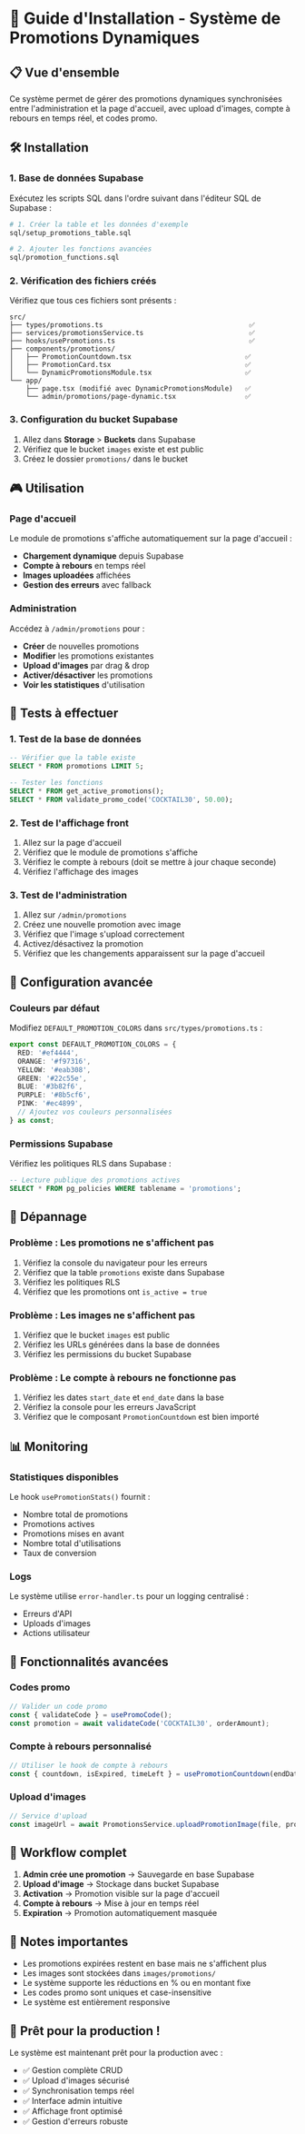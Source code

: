 # 🎯 Guide d'Installation - Système de Promotions Dynamiques

## 📋 Vue d'ensemble

Ce système permet de gérer des promotions dynamiques synchronisées entre l'administration et la page d'accueil, avec upload d'images, compte à rebours en temps réel, et codes promo.

## 🛠️ Installation

### 1. Base de données Supabase

Exécutez les scripts SQL dans l'ordre suivant dans l'éditeur SQL de Supabase :

```bash
# 1. Créer la table et les données d'exemple
sql/setup_promotions_table.sql

# 2. Ajouter les fonctions avancées
sql/promotion_functions.sql
```

### 2. Vérification des fichiers créés

Vérifiez que tous ces fichiers sont présents :

```
src/
├── types/promotions.ts                                    ✅
├── services/promotionsService.ts                          ✅
├── hooks/usePromotions.ts                                 ✅
├── components/promotions/
│   ├── PromotionCountdown.tsx                            ✅
│   ├── PromotionCard.tsx                                 ✅
│   └── DynamicPromotionsModule.tsx                       ✅
└── app/
    ├── page.tsx (modifié avec DynamicPromotionsModule)   ✅
    └── admin/promotions/page-dynamic.tsx                 ✅
```

### 3. Configuration du bucket Supabase

1. Allez dans **Storage** > **Buckets** dans Supabase
2. Vérifiez que le bucket `images` existe et est public
3. Créez le dossier `promotions/` dans le bucket

## 🎮 Utilisation

### Page d'accueil

Le module de promotions s'affiche automatiquement sur la page d'accueil :
- **Chargement dynamique** depuis Supabase
- **Compte à rebours** en temps réel
- **Images uploadées** affichées
- **Gestion des erreurs** avec fallback

### Administration

Accédez à `/admin/promotions` pour :
- **Créer** de nouvelles promotions
- **Modifier** les promotions existantes
- **Upload d'images** par drag & drop
- **Activer/désactiver** les promotions
- **Voir les statistiques** d'utilisation

## 🧪 Tests à effectuer

### 1. Test de la base de données

```sql
-- Vérifier que la table existe
SELECT * FROM promotions LIMIT 5;

-- Tester les fonctions
SELECT * FROM get_active_promotions();
SELECT * FROM validate_promo_code('COCKTAIL30', 50.00);
```

### 2. Test de l'affichage front

1. Allez sur la page d'accueil
2. Vérifiez que le module de promotions s'affiche
3. Vérifiez le compte à rebours (doit se mettre à jour chaque seconde)
4. Vérifiez l'affichage des images

### 3. Test de l'administration

1. Allez sur `/admin/promotions`
2. Créez une nouvelle promotion avec image
3. Vérifiez que l'image s'upload correctement
4. Activez/désactivez la promotion
5. Vérifiez que les changements apparaissent sur la page d'accueil

## 🔧 Configuration avancée

### Couleurs par défaut

Modifiez `DEFAULT_PROMOTION_COLORS` dans `src/types/promotions.ts` :

```typescript
export const DEFAULT_PROMOTION_COLORS = {
  RED: '#ef4444',
  ORANGE: '#f97316',
  YELLOW: '#eab308',
  GREEN: '#22c55e',
  BLUE: '#3b82f6',
  PURPLE: '#8b5cf6',
  PINK: '#ec4899',
  // Ajoutez vos couleurs personnalisées
} as const;
```

### Permissions Supabase

Vérifiez les politiques RLS dans Supabase :

```sql
-- Lecture publique des promotions actives
SELECT * FROM pg_policies WHERE tablename = 'promotions';
```

## 🐛 Dépannage

### Problème : Les promotions ne s'affichent pas

1. Vérifiez la console du navigateur pour les erreurs
2. Vérifiez que la table `promotions` existe dans Supabase
3. Vérifiez les politiques RLS
4. Vérifiez que les promotions ont `is_active = true`

### Problème : Les images ne s'affichent pas

1. Vérifiez que le bucket `images` est public
2. Vérifiez les URLs générées dans la base de données
3. Vérifiez les permissions du bucket Supabase

### Problème : Le compte à rebours ne fonctionne pas

1. Vérifiez les dates `start_date` et `end_date` dans la base
2. Vérifiez la console pour les erreurs JavaScript
3. Vérifiez que le composant `PromotionCountdown` est bien importé

## 📊 Monitoring

### Statistiques disponibles

Le hook `usePromotionStats()` fournit :
- Nombre total de promotions
- Promotions actives
- Promotions mises en avant
- Nombre total d'utilisations
- Taux de conversion

### Logs

Le système utilise `error-handler.ts` pour un logging centralisé :
- Erreurs d'API
- Uploads d'images
- Actions utilisateur

## 🚀 Fonctionnalités avancées

### Codes promo

```typescript
// Valider un code promo
const { validateCode } = usePromoCode();
const promotion = await validateCode('COCKTAIL30', orderAmount);
```

### Compte à rebours personnalisé

```typescript
// Utiliser le hook de compte à rebours
const { countdown, isExpired, timeLeft } = usePromotionCountdown(endDate);
```

### Upload d'images

```typescript
// Service d'upload
const imageUrl = await PromotionsService.uploadPromotionImage(file, promotionId);
```

## 🔄 Workflow complet

1. **Admin crée une promotion** → Sauvegarde en base Supabase
2. **Upload d'image** → Stockage dans bucket Supabase
3. **Activation** → Promotion visible sur la page d'accueil
4. **Compte à rebours** → Mise à jour en temps réel
5. **Expiration** → Promotion automatiquement masquée

## 📝 Notes importantes

- Les promotions expirées restent en base mais ne s'affichent plus
- Les images sont stockées dans `images/promotions/`
- Le système supporte les réductions en % ou en montant fixe
- Les codes promo sont uniques et case-insensitive
- Le système est entièrement responsive

## 🎉 Prêt pour la production !

Le système est maintenant prêt pour la production avec :
- ✅ Gestion complète CRUD
- ✅ Upload d'images sécurisé
- ✅ Synchronisation temps réel
- ✅ Interface admin intuitive
- ✅ Affichage front optimisé
- ✅ Gestion d'erreurs robuste
